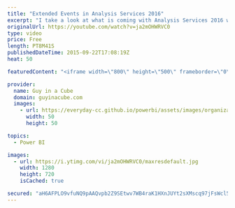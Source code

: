 ```yaml
---
title: "Extended Events in Analysis Services 2016"
excerpt: "I take a look at what is coming with Analysis Services 2016 with regards to Extended Events.  We are introducing a UI to configure and manage traces on the server.  This is a similar UI to SQL Server if you are familiar to that.  This is available today with the CTP 2.3 release!  Blog:  http://blogs.msdn.com/b/analysisservices/archive/2015/09/22/using-extended-events-with-sql-server-analysis-services-2016-cpt-2-3.aspx"
originalUrl: https://youtube.com/watch?v=ja2mOHWRVC0
type: video
price: Free
length: PT8M41S
publishedDateTime: 2015-09-22T17:08:19Z
heat: 50

featuredContent: "<iframe width=\"800\" height=\"500\" frameborder=\"0\" src=\"https://www.youtube.com/embed/ja2mOHWRVC0\" allow=\"accelerometer; autoplay; encrypted-media; gyroscope; picture-in-picture\" allowfullscreen></iframe>"

provider:
  name: Guy in a Cube
  domain: guyinacube.com
  images:
    - url: https://everyday-cc.github.io/powerbi/assets/images/organizations/guyinacube.com-50x50.jpg
      width: 50
      height: 50

topics:
  - Power BI

images:
  - url: https://i.ytimg.com/vi/ja2mOHWRVC0/maxresdefault.jpg
    width: 1280
    height: 720
    isCached: true

secured: "aH6AFPLO9vfuNQ9pAAQvpb2Z9SEtwv7WB4raK1HXnJUYt2sXMscq97jFsWcl5fQMyvtMEP437ibzy/O+RmQBQ2VYnIvpfPbc4o3nv2YZk7Yl7W1lguG/uvTjdh4yu5/9E/g+u79kNI3E0VxHMAiPUKdo7YSxKQgSEhfFhlBXuEDURLKnTn+Ajs3KRVchy+pxZLwljPPMvRBDnGvYbPjUAmIJnk/RVtoSxQ3LdvbawvoI8sOO4yxUpl4n2t2gUI8nus8CblF5/7KcFSGDViJs3gtasMOTuk5ItkyDW83ANSGFZ6Oj0go7Q+VrJD9QPxmXLkn+slQU3ByW9sBdAXZBRcH93BQaY4nSdC3ELtsMCZJLbiLs5QnLhWkTAExKhCPRCspZ0BlD/RS2WGA+QWaeg9PnITRDGJXR+eqlyt1XvJg=;JulMSFIZ0q1sOFPPFo5sbg=="
---
```


